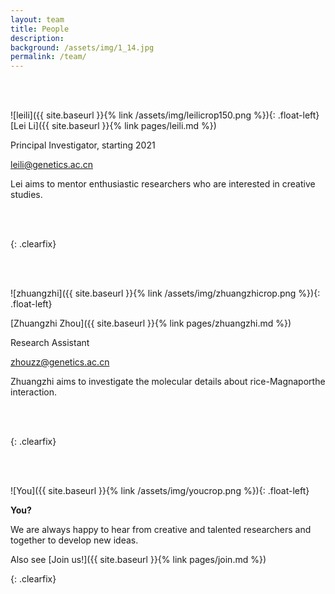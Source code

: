 ```yaml
---
layout: team
title: People
description: 
background: /assets/img/1_14.jpg
permalink: /team/
---
```

<br/>
<br/>

![leili]({{ site.baseurl }}{% link /assets/img/leilicrop150.png %}){: .float-left}
[Lei Li]({{ site.baseurl }}{% link pages/leili.md %})
 
 
Principal Investigator, starting 2021
 
 
<leili@genetics.ac.cn>
 
 
Lei aims to mentor enthusiastic researchers who are interested in creative studies.

<br/>
<br/>

{: .clearfix}

<br/>
<br/>


![zhuangzhi]({{ site.baseurl }}{% link /assets/img/zhuangzhicrop.png %}){: .float-left}
 
 
[Zhuangzhi Zhou]({{ site.baseurl }}{% link pages/zhuangzhi.md %})
 
 
Research Assistant
 
 
<zhouzz@genetics.ac.cn>
 
 
Zhuangzhi aims to investigate the molecular details about rice-Magnaporthe interaction.

<br/>
<br/>

{: .clearfix}

<br/>
<br/>


![You]({{ site.baseurl }}{% link /assets/img/youcrop.png %}){: .float-left}
 
 
**You?**
 
 
 
We are always happy to hear from creative and talented researchers and together to develop new ideas. 
 
 
Also see [Join us!]({{ site.baseurl }}{% link pages/join.md %})

{: .clearfix}
